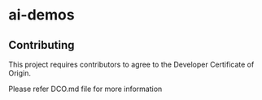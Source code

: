 # ai-demos

## Contributing

This project requires contributors to agree to the Developer Certificate of Origin.

Please refer DCO.md file for more information
